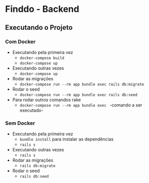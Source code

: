 # Finddo - Backend

## Executando o Projeto

### Com Docker

- Executando pela primeira vez
  - `docker-compose build`
  - `docker-compose up`
- Executando outras vezes
  - `docker-compose up`
- Rodar as migrações
  - `docker-compose run --rm app bundle exec rails db:migrate`
- Rodar o seed
  - `docker-compose run --rm app bundle exec rails db:seed`
- Para rodar outros comandos rake
  - `docker-compose run --rm app bundle exec ` -comando a ser executado-

### Sem Docker

- Executando pela primeira vez
  - `bundle install` para instalar as dependências
  - `rails s`
- Executando outras vezes
  - `rails s`
- Rodar as migrações
  - `rails db:migrate`
- Rodar o seed
  - `rails db:seed`

